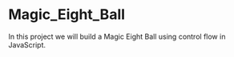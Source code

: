 # Magic_Eight_Ball
In this project we will build a Magic Eight Ball using control flow in JavaScript.
